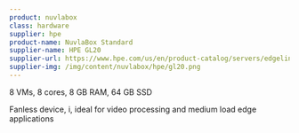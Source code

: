 ```yaml
---
product: nuvlabox
class: hardware
supplier: hpe
product-name: NuvlaBox Standard
supplier-name: HPE GL20
supplier-url: https://www.hpe.com/us/en/product-catalog/servers/edgeline-systems/pip.hpe-edgeline-el20-intelligent-gateway.1008670391.html
supplier-img: /img/content/nuvlabox/hpe/gl20.png
---
```


8 VMs, 8 cores, 8 GB RAM, 64 GB SSD

Fanless device, i, ideal for video processing and medium load edge applications
